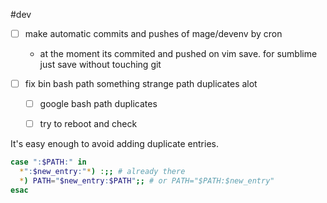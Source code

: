 #dev

- [ ] make automatic commits and pushes of mage/devenv by cron
  - at the moment its commited and pushed on vim save. for sumblime just save without touching git

- [ ] fix bin bash path something strange path duplicates alot
  - [ ] google bash path duplicates
  - [ ] try to reboot and check


It's easy enough to avoid adding duplicate entries.
```bash
case ":$PATH:" in
  *":$new_entry:"*) :;; # already there
  *) PATH="$new_entry:$PATH";; # or PATH="$PATH:$new_entry"
esac
```
